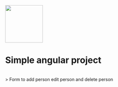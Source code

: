 <img src="https://upload.wikimedia.org/wikipedia/commons/c/cf/Angular_full_color_logo.svg" align="top" height="120"/>
<h1>Simple angular project</h1></br>
> Form to add person edit person and delete person
